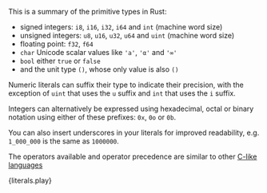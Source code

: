 This is a summary of the primitive types in Rust:

* signed integers: `i8`, `i16`, `i32`, `i64` and `int` (machine word size)
* unsigned integers: `u8`, `u16`, `u32`, `u64` and `uint` (machine word size)
* floating point: `f32`, `f64`
* `char` Unicode scalar values like `'a'`, `'α'` and `'∞'`
* `bool` either `true` or `false`
* and the unit type `()`, whose only value is also `()`

Numeric literals can suffix their type to indicate their precision, with the
exception of `uint` that uses the `u` suffix and `int` that uses the `i`
suffix.

Integers can alternatively be expressed using hexadecimal, octal or binary
notation using either of these prefixes: `0x`, `0o` or `0b`.

You can also insert underscores in your literals for improved readability, e.g.
`1_000_000` is the same as `1000000`.

The operators available and operator precedence are similar to other
[C-like languages](https://en.wikipedia.org/wiki/Operator_precedence#Programming_languages)

{literals.play}

